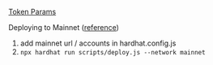 [Token Params](https://github.com/ribbon-finance/token/blob/de7cf2a9ac49ccc085d4900e0bb4c9501ef99192/params.js#L4)

Deploying to Mainnet ([reference](https://hardhat.org/tutorial/deploying-to-a-live-network.html))

1. add mainnet url / accounts in hardhat.config.js
2. `npx hardhat run scripts/deploy.js --network mainnet`
